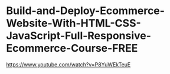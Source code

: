 # Build-and-Deploy-Ecommerce-Website-With-HTML-CSS-JavaScript-Full-Responsive-Ecommerce-Course-FREE
https://www.youtube.com/watch?v=P8YuWEkTeuE
